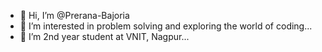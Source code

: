 - 👋 Hi, I’m @Prerana-Bajoria
- 👀 I’m interested in problem solving and exploring the world of coding...
- 🌱 I’m 2nd year student at VNIT, Nagpur...

<!---
Prerana-Bajoria/Prerana-Bajoria is a ✨ special ✨ repository because its `README.md` (this file) appears on your GitHub profile.
You can click the Preview link to take a look at your changes.
--->
